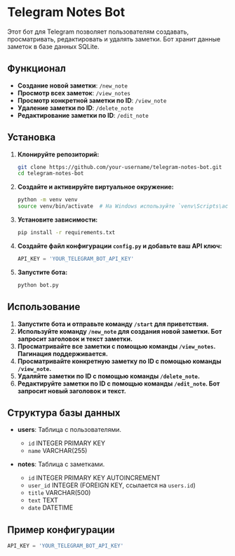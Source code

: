 # Telegram Notes Bot

Этот бот для Telegram позволяет пользователям создавать, просматривать, редактировать и удалять заметки. Бот хранит данные заметок в базе данных SQLite.

## Функционал

- **Создание новой заметки**: `/new_note`
- **Просмотр всех заметок**: `/view_notes`
- **Просмотр конкретной заметки по ID**: `/view_note`
- **Удаление заметки по ID**: `/delete_note`
- **Редактирование заметки по ID**: `/edit_note`

## Установка

1. **Клонируйте репозиторий:**

    ```bash
    git clone https://github.com/your-username/telegram-notes-bot.git
    cd telegram-notes-bot
    ```

2. **Создайте и активируйте виртуальное окружение:**

    ```bash
    python -m venv venv
    source venv/bin/activate  # На Windows используйте `venv\Scripts\activate`
    ```

3. **Установите зависимости:**

    ```bash
    pip install -r requirements.txt
    ```

4. **Создайте файл конфигурации `config.py` и добавьте ваш API ключ:**

    ```python
    API_KEY = 'YOUR_TELEGRAM_BOT_API_KEY'
    ```

5. **Запустите бота:**

    ```bash
    python bot.py
    ```

## Использование

1. **Запустите бота и отправьте команду `/start` для приветствия.**
2. **Используйте команду `/new_note` для создания новой заметки. Бот запросит заголовок и текст заметки.**
3. **Просматривайте все заметки с помощью команды `/view_notes`. Пагинация поддерживается.**
4. **Просматривайте конкретную заметку по ID с помощью команды `/view_note`.**
5. **Удаляйте заметки по ID с помощью команды `/delete_note`.**
6. **Редактируйте заметки по ID с помощью команды `/edit_note`. Бот запросит новый заголовок и текст.**

## Структура базы данных

- **users**: Таблица с пользователями.
  - `id` INTEGER PRIMARY KEY
  - `name` VARCHAR(255)

- **notes**: Таблица с заметками.
  - `id` INTEGER PRIMARY KEY AUTOINCREMENT
  - `user_id` INTEGER (FOREIGN KEY, ссылается на `users.id`)
  - `title` VARCHAR(500)
  - `text` TEXT
  - `date` DATETIME

## Пример конфигурации

```python
API_KEY = 'YOUR_TELEGRAM_BOT_API_KEY'
